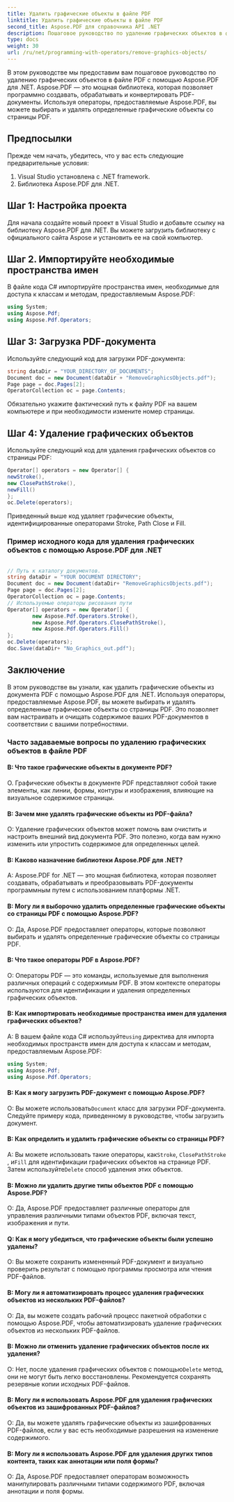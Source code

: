 ```yaml
---
title: Удалить графические объекты в файле PDF
linktitle: Удалить графические объекты в файле PDF
second_title: Aspose.PDF для справочника API .NET
description: Пошаговое руководство по удалению графических объектов в файле PDF с помощью Aspose.PDF для .NET. Настройте и очистите свои PDF-файлы.
type: docs
weight: 30
url: /ru/net/programming-with-operators/remove-graphics-objects/
---
```

В этом руководстве мы предоставим вам пошаговое руководство по удалению графических объектов в файле PDF с помощью Aspose.PDF для .NET. Aspose.PDF — это мощная библиотека, которая позволяет программно создавать, обрабатывать и конвертировать PDF-документы. Используя операторы, предоставляемые Aspose.PDF, вы можете выбирать и удалять определенные графические объекты со страницы PDF.

## Предпосылки

Прежде чем начать, убедитесь, что у вас есть следующие предварительные условия:

1. Visual Studio установлена с .NET framework.
2. Библиотека Aspose.PDF для .NET.

## Шаг 1: Настройка проекта

Для начала создайте новый проект в Visual Studio и добавьте ссылку на библиотеку Aspose.PDF для .NET. Вы можете загрузить библиотеку с официального сайта Aspose и установить ее на свой компьютер.

## Шаг 2. Импортируйте необходимые пространства имен

В файле кода C# импортируйте пространства имен, необходимые для доступа к классам и методам, предоставляемым Aspose.PDF:

```csharp
using System;
using Aspose.Pdf;
using Aspose.Pdf.Operators;
```

## Шаг 3: Загрузка PDF-документа

Используйте следующий код для загрузки PDF-документа:

```csharp
string dataDir = "YOUR_DIRECTORY_OF_DOCUMENTS";
Document doc = new Document(dataDir + "RemoveGraphicsObjects.pdf");
Page page = doc.Pages[2];
OperatorCollection oc = page.Contents;
```

Обязательно укажите фактический путь к файлу PDF на вашем компьютере и при необходимости измените номер страницы.

## Шаг 4: Удаление графических объектов

Используйте следующий код для удаления графических объектов со страницы PDF:

```csharp
Operator[] operators = new Operator[] {
newStroke(),
new ClosePathStroke(),
newFill()
};
oc.Delete(operators);
```

Приведенный выше код удаляет графические объекты, идентифицированные операторами Stroke, Path Close и Fill.

### Пример исходного кода для удаления графических объектов с помощью Aspose.PDF для .NET
 
```csharp

// Путь к каталогу документов.
string dataDir = "YOUR DOCUMENT DIRECTORY";
Document doc = new Document(dataDir+ "RemoveGraphicsObjects.pdf");
Page page = doc.Pages[2];
OperatorCollection oc = page.Contents;
// Используемые операторы рисования пути
Operator[] operators = new Operator[] {
		new Aspose.Pdf.Operators.Stroke(),
		new Aspose.Pdf.Operators.ClosePathStroke(),
		new Aspose.Pdf.Operators.Fill()
};
oc.Delete(operators);
doc.Save(dataDir+ "No_Graphics_out.pdf");

```

## Заключение

В этом руководстве вы узнали, как удалить графические объекты из документа PDF с помощью Aspose.PDF для .NET. Используя операторы, предоставляемые Aspose.PDF, вы можете выбирать и удалять определенные графические объекты со страницы PDF. Это позволяет вам настраивать и очищать содержимое ваших PDF-документов в соответствии с вашими потребностями.

### Часто задаваемые вопросы по удалению графических объектов в файле PDF

#### В: Что такое графические объекты в документе PDF?

О. Графические объекты в документе PDF представляют собой такие элементы, как линии, формы, контуры и изображения, влияющие на визуальное содержимое страницы.

#### В: Зачем мне удалять графические объекты из PDF-файла?

О: Удаление графических объектов может помочь вам очистить и настроить внешний вид документа PDF. Это полезно, когда вам нужно изменить или упростить содержимое для определенных целей.

#### В: Каково назначение библиотеки Aspose.PDF для .NET?

A: Aspose.PDF for .NET — это мощная библиотека, которая позволяет создавать, обрабатывать и преобразовывать PDF-документы программным путем с использованием платформы .NET.

#### В: Могу ли я выборочно удалить определенные графические объекты со страницы PDF с помощью Aspose.PDF?

О: Да, Aspose.PDF предоставляет операторы, которые позволяют выбирать и удалять определенные графические объекты со страницы PDF.

#### В: Что такое операторы PDF в Aspose.PDF?

О: Операторы PDF — это команды, используемые для выполнения различных операций с содержимым PDF. В этом контексте операторы используются для идентификации и удаления определенных графических объектов.

#### В: Как импортировать необходимые пространства имен для удаления графических объектов?

 A: В вашем файле кода C# используйте`using` директива для импорта необходимых пространств имен для доступа к классам и методам, предоставляемым Aspose.PDF:
```csharp
using System;
using Aspose.Pdf;
using Aspose.Pdf.Operators;
```

#### В: Как я могу загрузить PDF-документ с помощью Aspose.PDF?

О: Вы можете использовать`Document` класс для загрузки PDF-документа. Следуйте примеру кода, приведенному в руководстве, чтобы загрузить документ.

#### В: Как определить и удалить графические объекты со страницы PDF?

 A: Вы можете использовать такие операторы, как`Stroke`, `ClosePathStroke` , и`Fill` для идентификации графических объектов на странице PDF. Затем используйте`Delete` способ удаления этих объектов.

#### В: Можно ли удалить другие типы объектов PDF с помощью Aspose.PDF?

О: Да, Aspose.PDF предоставляет различные операторы для управления различными типами объектов PDF, включая текст, изображения и пути.

#### Q: Как я могу убедиться, что графические объекты были успешно удалены?

О: Вы можете сохранить измененный PDF-документ и визуально проверить результат с помощью программы просмотра или чтения PDF-файлов.

#### В: Могу ли я автоматизировать процесс удаления графических объектов из нескольких PDF-файлов?

О: Да, вы можете создать рабочий процесс пакетной обработки с помощью Aspose.PDF, чтобы автоматизировать удаление графических объектов из нескольких PDF-файлов.

#### В: Можно ли отменить удаление графических объектов после их удаления?

 О: Нет, после удаления графических объектов с помощью`Delete` метод, они не могут быть легко восстановлены. Рекомендуется сохранять резервные копии исходных PDF-файлов.

#### В: Могу ли я использовать Aspose.PDF для удаления графических объектов из зашифрованных PDF-файлов?

О: Да, вы можете удалять графические объекты из зашифрованных PDF-файлов, если у вас есть необходимые разрешения на изменение содержимого.

#### В: Могу ли я использовать Aspose.PDF для удаления других типов контента, таких как аннотации или поля формы?

О: Да, Aspose.PDF предоставляет операторам возможность манипулировать различными типами содержимого PDF, включая аннотации и поля формы.